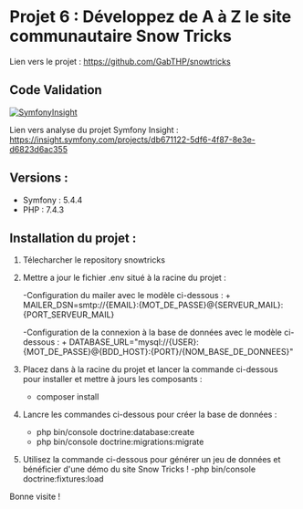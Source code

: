 # Projet 6 : Développez de A à Z le site communautaire Snow Tricks

Lien vers le projet : https://github.com/GabTHP/snowtricks

## Code Validation

[![SymfonyInsight](https://insight.symfony.com/projects/04a7926a-317a-4c4e-9a2e-c9d77f918b47/small.svg)](https://insight.symfony.com/projects/04a7926a-317a-4c4e-9a2e-c9d77f918b47)

Lien vers analyse du projet Symfony Insight : https://insight.symfony.com/projects/db671122-5df6-4f87-8e3e-d6823d6ac355

## Versions :

- Symfony : 5.4.4
- PHP : 7.4.3

## Installation du projet :

1. Télecharcher le repository snowtricks

2. Mettre a jour le fichier .env situé à la racine du projet :

   -Configuration du mailer avec le modèle ci-dessous : + MAILER_DSN=smtp://{EMAIL}:{MOT_DE_PASSE}@{SERVEUR_MAIL}:{PORT_SERVEUR_MAIL}

   -Configuration de la connexion à la base de données avec le modèle ci-dessous : + DATABASE_URL="mysql://{USER}:{MOT_DE_PASSE}@{BDD_HOST}:{PORT}/{NOM_BASE_DE_DONNEES}"

3. Placez dans à la racine du projet et lancer la commande ci-dessous pour installer et mettre à jours les composants :

   - composer install

4. Lancre les commandes ci-dessous pour créer la base de données :
   - php bin/console doctrine:database:create
   - php bin/console doctrine:migrations:migrate
5. Utilisez la commande ci-dessous pour générer un jeu de données et bénéficier d'une démo du site Snow Tricks ! -php bin/console doctrine:fixtures:load

Bonne visite !
